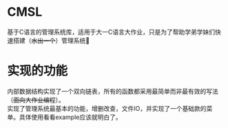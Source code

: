 # CMSL
基于C语言的管理系统库，适用于大一C语言大作业，只是为了帮助学弟学妹们快速搭建（~~水出一个~~）管理系统🤣

# 实现的功能
内部数据结构实现了一个双向链表，所有的函数都采用最简单而非最有效的写法（~~面向大作业编程~~）。  
实现了管理系统最基本的功能，增删改查，文件IO，并实现了一个基础款的菜单。具体使用看看example应该就明白了。
